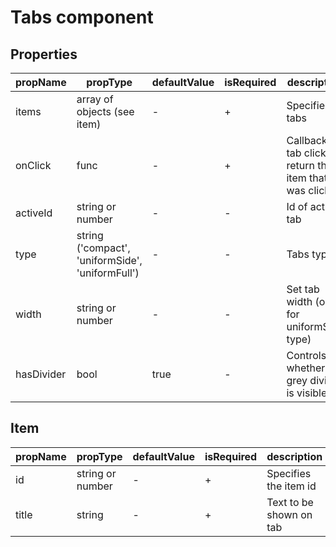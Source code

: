 # Tabs component


## Properties

| propName | propType | defaultValue | isRequired | description |
|----------|----------|--------------|------------|-------------|
| items | array of objects (see item)| - | + | Specifies tabs |
| onClick | func | - | + | Callback on tab click, return the item that was clicked |
| activeId | string or number | - | - | Id of active tab |
| type | string ('compact', 'uniformSide', 'uniformFull') | - | - | Tabs type |
| width | string or number | - | - | Set tab width (only for uniformSide type) |
| hasDivider | bool | true | - | Controls whether grey divider is visible |

## Item

| propName | propType | defaultValue | isRequired | description |
|----------|----------|--------------|------------|-------------|
| id | string or number| - | + | Specifies the item id |
| title | string | - | + | Text to be shown on tab |


